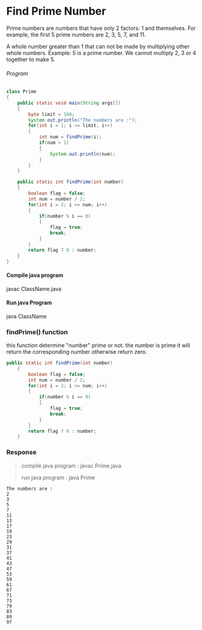 # Find Prime Number


Prime numbers are numbers that have only 2 factors: 1 and themselves. For example, the first 5 prime numbers are 2, 3, 5, 7, and 11.

A whole number greater than 1 that can not be made by multiplying other whole numbers. Example: 5 is a prime number. We cannot multiply 2, 3 or 4 together to make 5.


###### Program
```java
class Prime 
{
    public static void main(String args[])
    {
        byte limit = 100;
        System.out.println("The numbers are :");
        for(int i = 1; i <= limit; i++)
        {
            int num = findPrime(i);
            if(num > 1)
            {
                System.out.println(num);
            }
        }
    }

    public static int findPrime(int number)
    {
        boolean flag = false;
        int num = number / 2;
        for(int i = 2; i <= num; i++)
        {
            if(number % i == 0)
            {
                flag = true;
                break;
            }
        }
        return flag ? 0 : number;
    }
}
```
#### Compile java program

javac ClassName.java


#### Run java Program

java ClassName

### findPrime() function


this function determine "number" prime or not. the number is prime it will return the corresponding number otherwise return zero.
```java
public static int findPrime(int number)
    {
        boolean flag = false;
        int num = number / 2;
        for(int i = 2; i <= num; i++)
        {
            if(number % i == 0)
            {
                flag = true;
                break;
            }
        }
        return flag ? 0 : number;
    }
```

### Response

>compile java program : javac Prime.java

>run java program : java Prime

```
The numbers are :
2
3
5
7
11
13
17
19
23
29
31
37
41
43
47
53
59
61
67
71
73
79
83
89
97
```



